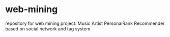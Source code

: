# web-mining
repository for web mining project: Music Artist PersonalRank Recommender based on social network and tag system
